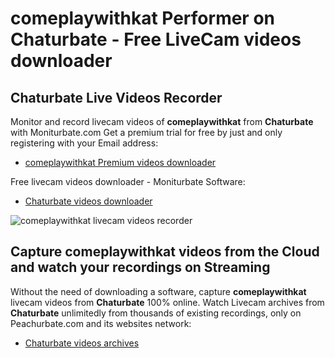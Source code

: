 # comeplaywithkat Performer on Chaturbate - Free LiveCam videos downloader

## Chaturbate Live Videos Recorder

Monitor and record livecam videos of **comeplaywithkat** from **Chaturbate** with Moniturbate.com
Get a premium trial for free by just and only registering with your Email address:
* [comeplaywithkat Premium videos downloader](https://moniturbate.com/request-demo-licence-key.html)

Free livecam videos downloader - Moniturbate Software:
* [Chaturbate videos downloader](https://moniturbate.com/moniturbate-download-software.html)

![comeplaywithkat livecam videos recorder](https://peachurnet.com/templates/moniturbate-software.png)


## Capture comeplaywithkat videos from the Cloud and watch your recordings on Streaming

Without the need of downloading a software, capture **comeplaywithkat** livecam videos from **Chaturbate** 100% online.
Watch Livecam archives from **Chaturbate** unlimitedly from thousands of existing recordings, only on Peachurbate.com and its websites network:
* [Chaturbate videos archives](https://peachurnet.com/)